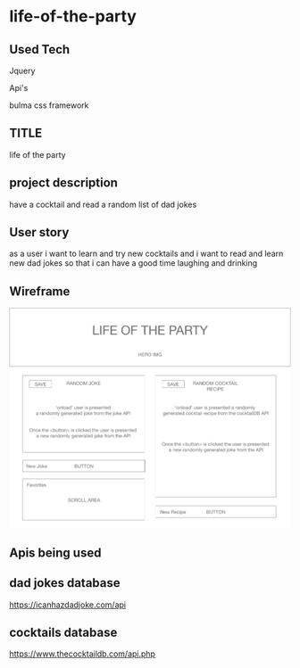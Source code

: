 # life-of-the-party


## Used Tech
Jquery

Api's

bulma css framework


## TITLE

life of the party

## project description

have a cocktail and read a random list of dad jokes


## User story

as a user
i want to learn and try new cocktails
and i want to read and learn new dad jokes 
so that i can have a good time laughing and drinking

## Wireframe

![the wireframe for the project](https://github.com/ScottLRay/life-of-the-party/blob/main/assest/img/Cocktail%20Gen.jpg)



## Apis being used
## dad jokes database
https://icanhazdadjoke.com/api

## cocktails database
https://www.thecocktaildb.com/api.php

